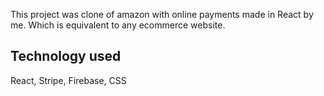 This project was clone of amazon with online payments made in React by me. Which is equivalent to any ecommerce website.

## Technology used
React, Stripe, Firebase, CSS 
